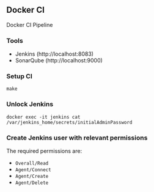 ## Docker CI

Docker CI Pipeline


### Tools

- Jenkins (http://localhost:8083)
- SonarQube (http://localhost:9000)

### Setup CI

```
make
```

### Unlock Jenkins

```
docker exec -it jenkins cat /var/jenkins_home/secrets/initialAdminPassword
```

### Create Jenkins user with relevant permissions

The required permissions are:

- `Overall/Read`
- `Agent/Connect`
- `Agent/Create`
- `Agent/Delete`
